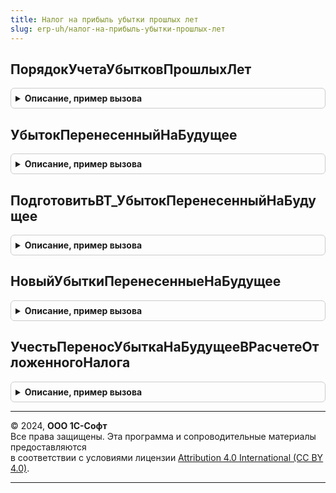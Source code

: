 ```yaml
---
title: Налог на прибыль убытки прошлых лет
slug: erp-uh/налог-на-прибыль-убытки-прошлых-лет
---
```



## ПорядокУчетаУбытковПрошлыхЛет
<details style="margin: 1em 0; padding: 0.5em; border: 1px solid #ccc; border-radius: 6px;">

<summary style="font-weight: bold; cursor: pointer;">Описание, пример вызова</summary>

```bsl

// Функция - Порядок учета убытков прошлых лет
//
// Возвращаемое значение:
//  Структура
//
Функция ПорядокУчетаУбытковПрошлыхЛет() Экспорт
```

Пример вызова
```bsl
Результат = НалогНаПрибыльУбыткиПрошлыхЛет.ПорядокУчетаУбытковПрошлыхЛет() 
```
</details>

## УбытокПеренесенныйНаБудущее
<details style="margin: 1em 0; padding: 0.5em; border: 1px solid #ccc; border-radius: 6px;">

<summary style="font-weight: bold; cursor: pointer;">Описание, пример вызова</summary>

```bsl

// Функция - Убыток перенесенный на будущее
//
// Параметры:
//  НачалоПериода	 - Дата - начало отчетного периода
//  КонецПериода	 - Дата - конец отчетного периода
//  Организации		 - Массив, ФиксированныйМассив из СправочникСсылка.Организации -
//
// Возвращаемое значение:
//  Число - сумма убытка по НУ, перенесенная на будущий период
//
Функция УбытокПеренесенныйНаБудущее(НачалоПериода, КонецПериода, Организации) Экспорт
```

Пример вызова
```bsl
Результат = НалогНаПрибыльУбыткиПрошлыхЛет.УбытокПеренесенныйНаБудущее(НачалоПериода, КонецПериода, Организации) 
```
</details>

## ПодготовитьВТ_УбытокПеренесенныйНаБудущее
<details style="margin: 1em 0; padding: 0.5em; border: 1px solid #ccc; border-radius: 6px;">

<summary style="font-weight: bold; cursor: pointer;">Описание, пример вызова</summary>

```bsl

// Создает временную таблицу "УбытокПеренесенныйНаБудущее", данные содержатся в разрезе вариантов н/о.
// Если раздельный учет не используется, вариант н/о только 1 - в виде пустой ссылки.
//
// Содержит колонки:
// 	ВариантНалогообложенияПрибыли - СправочникСсылка.ВариантыНалогообложенияПрибыли;
// 	Сумма                         - Число - Сумма по налоговому учету.
//
// Параметры:
//  МенеджерВременныхТаблиц - МенеджерВременныхТаблиц -
//  НачалоПериода	 - Дата - начало отчетного периода
//  КонецПериода	 - Дата - конец отчетного периода
//  Организации		 - Массив, ФиксированныйМассив из СправочникСсылка.Организации -
//  ВРазрезеВариантовНалогообложения - Булево - Если истина, то данные будут в разрезе вариантов н/о
//
Процедура ПодготовитьВТ_УбытокПеренесенныйНаБудущее(МенеджерВременныхТаблиц, Экспорт
```

Пример вызова
```bsl
НалогНаПрибыльУбыткиПрошлыхЛет.ПодготовитьВТ_УбытокПеренесенныйНаБудущее(МенеджерВременныхТаблиц, );
```
</details>

## НовыйУбыткиПеренесенныеНаБудущее
<details style="margin: 1em 0; padding: 0.5em; border: 1px solid #ccc; border-radius: 6px;">

<summary style="font-weight: bold; cursor: pointer;">Описание, пример вызова</summary>

```bsl

// Конструктор таблицы убытков, подлежащих переносу/перенесенных на будущее
//
// Возвращаемое значение:
// 	ТаблицаЗначений - Описание:
// * ВариантНалогообложенияПрибыли - СправочникСсылка.ВариантыНалогообложенияПрибыли -
// * Филиал                        - СправочникСсылка.Организации -
// * Подразделение                 - СправочникСсылка.СтруктураПредприятия -
// * НаправлениеДеятельности       - СправочникСсылка.НаправленияДеятельности -
// * СчетУбытка                    - ПланСчетовСсылка.Хозрасчетный -
// * СубконтоУбытка                - Неопределено - Субконто РБП
// * СуммаУбытка                   - Число -
//
Функция НовыйУбыткиПеренесенныеНаБудущее() Экспорт
```

Пример вызова
```bsl
Результат = НалогНаПрибыльУбыткиПрошлыхЛет.НовыйУбыткиПеренесенныеНаБудущее() 
```
</details>

## УчестьПереносУбыткаНаБудущееВРасчетеОтложенногоНалога
<details style="margin: 1em 0; padding: 0.5em; border: 1px solid #ccc; border-radius: 6px;">

<summary style="font-weight: bold; cursor: pointer;">Описание, пример вызова</summary>

```bsl

// Добавляет в таблицы движений данные по отложенным налогам исходя из перенесенных убытков
//
// Параметры:
// 	Движения                      - КоллекцияДвижений -
// 	Организация                   - СправочникСсылка.Организации -
// 	Период                        - Дата
// 	УбыткиПеренесенныеНаБудущее   - см. НовыйУбыткиПеренесенныеНаБудущее
// 	ВариантУчетаОтложенногоНалога - Неопределено, ПеречислениеСсылка.ВариантыУчетаОтложенногоНалога -
// 	                                 если не передан, будет получен из базы
// 	ИспользуетсяРаздельныйУчет    - Неопределено, Булево - если не передан, будет получен из базы
Процедура УчестьПереносУбыткаНаБудущееВРасчетеОтложенногоНалога( Экспорт
```

Пример вызова
```bsl
НалогНаПрибыльУбыткиПрошлыхЛет.УчестьПереносУбыткаНаБудущееВРасчетеОтложенногоНалога();
```
</details>

---

© 2024, **ООО 1С-Софт**  
Все права защищены. Эта программа и сопроводительные материалы предоставляются  
в соответствии с условиями лицензии [Attribution 4.0 International (CC BY 4.0)](https://creativecommons.org/licenses/by/4.0/legalcode).

---
